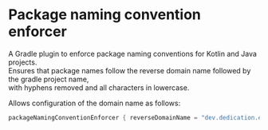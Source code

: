 # Package naming convention enforcer

A Gradle plugin to enforce package naming conventions for Kotlin and Java projects.  
Ensures that package names follow the reverse domain name followed by the gradle project name,  
with hyphens removed and all characters in lowercase.

Allows configuration of the domain name as follows:

```kotlin
packageNamingConventionEnforcer { reverseDomainName = "dev.dedication.example" }
```
